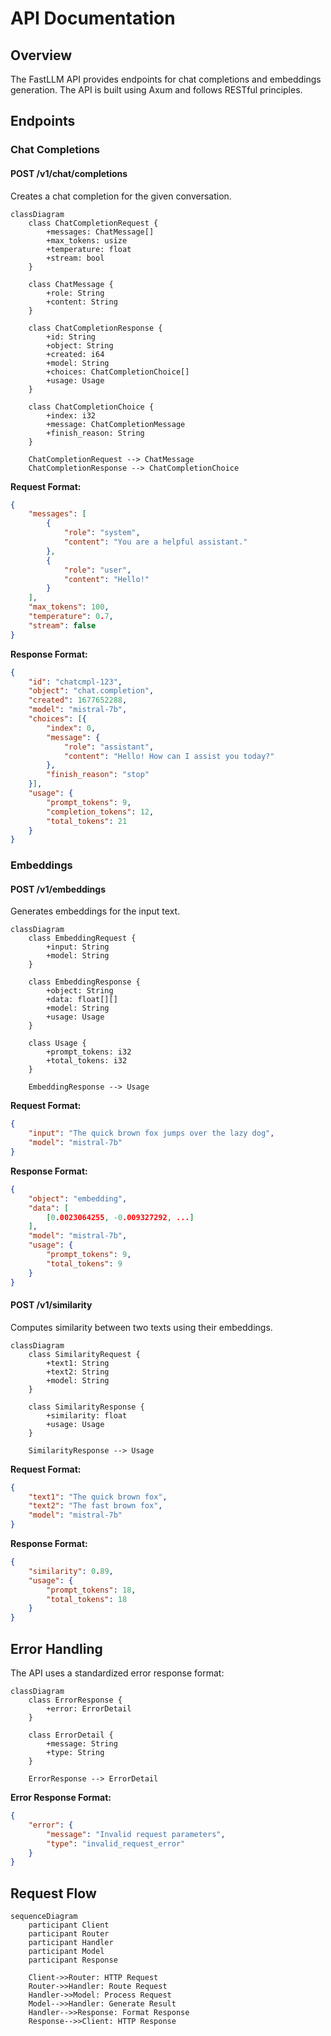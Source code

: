 # API Documentation

## Overview

The FastLLM API provides endpoints for chat completions and embeddings generation. The API is built using Axum and follows RESTful principles.

## Endpoints

### Chat Completions

#### POST /v1/chat/completions

Creates a chat completion for the given conversation.

```mermaid
classDiagram
    class ChatCompletionRequest {
        +messages: ChatMessage[]
        +max_tokens: usize
        +temperature: float
        +stream: bool
    }
    
    class ChatMessage {
        +role: String
        +content: String
    }
    
    class ChatCompletionResponse {
        +id: String
        +object: String
        +created: i64
        +model: String
        +choices: ChatCompletionChoice[]
        +usage: Usage
    }
    
    class ChatCompletionChoice {
        +index: i32
        +message: ChatCompletionMessage
        +finish_reason: String
    }
    
    ChatCompletionRequest --> ChatMessage
    ChatCompletionResponse --> ChatCompletionChoice
```

**Request Format:**
```json
{
    "messages": [
        {
            "role": "system",
            "content": "You are a helpful assistant."
        },
        {
            "role": "user",
            "content": "Hello!"
        }
    ],
    "max_tokens": 100,
    "temperature": 0.7,
    "stream": false
}
```

**Response Format:**
```json
{
    "id": "chatcmpl-123",
    "object": "chat.completion",
    "created": 1677652288,
    "model": "mistral-7b",
    "choices": [{
        "index": 0,
        "message": {
            "role": "assistant",
            "content": "Hello! How can I assist you today?"
        },
        "finish_reason": "stop"
    }],
    "usage": {
        "prompt_tokens": 9,
        "completion_tokens": 12,
        "total_tokens": 21
    }
}
```

### Embeddings

#### POST /v1/embeddings

Generates embeddings for the input text.

```mermaid
classDiagram
    class EmbeddingRequest {
        +input: String
        +model: String
    }
    
    class EmbeddingResponse {
        +object: String
        +data: float[][]
        +model: String
        +usage: Usage
    }
    
    class Usage {
        +prompt_tokens: i32
        +total_tokens: i32
    }
    
    EmbeddingResponse --> Usage
```

**Request Format:**
```json
{
    "input": "The quick brown fox jumps over the lazy dog",
    "model": "mistral-7b"
}
```

**Response Format:**
```json
{
    "object": "embedding",
    "data": [
        [0.0023064255, -0.009327292, ...]
    ],
    "model": "mistral-7b",
    "usage": {
        "prompt_tokens": 9,
        "total_tokens": 9
    }
}
```

#### POST /v1/similarity

Computes similarity between two texts using their embeddings.

```mermaid
classDiagram
    class SimilarityRequest {
        +text1: String
        +text2: String
        +model: String
    }
    
    class SimilarityResponse {
        +similarity: float
        +usage: Usage
    }
    
    SimilarityResponse --> Usage
```

**Request Format:**
```json
{
    "text1": "The quick brown fox",
    "text2": "The fast brown fox",
    "model": "mistral-7b"
}
```

**Response Format:**
```json
{
    "similarity": 0.89,
    "usage": {
        "prompt_tokens": 18,
        "total_tokens": 18
    }
}
```

## Error Handling

The API uses a standardized error response format:

```mermaid
classDiagram
    class ErrorResponse {
        +error: ErrorDetail
    }
    
    class ErrorDetail {
        +message: String
        +type: String
    }
    
    ErrorResponse --> ErrorDetail
```

**Error Response Format:**
```json
{
    "error": {
        "message": "Invalid request parameters",
        "type": "invalid_request_error"
    }
}
```

## Request Flow

```mermaid
sequenceDiagram
    participant Client
    participant Router
    participant Handler
    participant Model
    participant Response
    
    Client->>Router: HTTP Request
    Router->>Handler: Route Request
    Handler->>Model: Process Request
    Model-->>Handler: Generate Result
    Handler-->>Response: Format Response
    Response-->>Client: HTTP Response